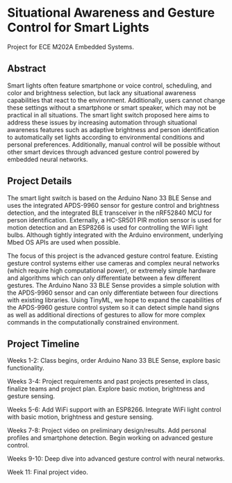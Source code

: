 # Situational Awareness and Gesture Control for Smart Lights

Project for ECE M202A Embedded Systems.

## Abstract

Smart lights often feature smartphone or voice control, scheduling, and color and brightness selection, but lack any situational awareness capabilities that react to the environment. Additionally, users cannot change these settings without a smartphone or smart speaker, which may not be practical in all situations. The smart light switch proposed here aims to address these issues by increasing automation through situational awareness features such as adaptive brightness and person identification to automatically set lights according to environmental conditions and personal preferences. Additionally, manual control will be possible without other smart devices through advanced gesture control powered by embedded neural networks.

## Project Details

The smart light switch is based on the Arduino Nano 33 BLE Sense and uses the integrated APDS-9960 sensor for gesture control and brightness detection, and the integrated BLE transceiver in the nRF52840 MCU for person identification. Externally, a HC-SR501 PIR motion sensor is used for motion detection and an ESP8266 is used for controlling the WiFi light bulbs. Although tightly integrated with the Arduino environment, underlying Mbed OS APIs are used when possible.

The focus of this project is the advanced gesture control feature. Existing gesture control systems either use cameras and complex neural networks (which require high computational power), or extremely simple hardware and algorithms which can only differentiate between a few different gestures. The Arduino Nano 33 BLE Sense provides a simple solution with the APDS-9960 sensor and can only differentiate between four directions with existing libraries. Using TinyML, we hope to expand the capabilities of the APDS-9960 gesture control system so it can detect simple hand signs as well as additional directions of gestures to allow for more complex commands in the computationally constrained environment.

## Project Timeline

Weeks 1-2: Class begins, order Arduino Nano 33 BLE Sense, explore basic functionality.

Weeks 3-4: Project requirements and past projects presented in class, finalize teams and project plan. Explore basic motion, brightness and gesture sensing.

Weeks 5-6: Add WiFi support with an ESP8266. Integrate WiFi light control with basic motion, brightness and gesture sensing.

Weeks 7-8: Project video on preliminary design/results. Add personal profiles and smartphone detection. Begin working on advanced gesture control.

Weeks 9-10: Deep dive into advanced gesture control with neural networks.

Week 11: Final project video.
